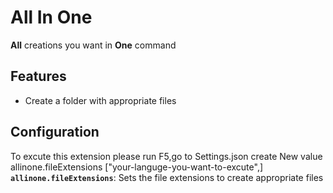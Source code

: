 # All In One

**All** creations you want in **One** command

## Features

- Create a folder with appropriate files 

## Configuration
To excute this extension please run F5,go to Settings.json 
create New value 
allinone.fileExtensions ["your-languge-you-want-to-excute",]
**`allinone.fileExtensions`**: Sets the file extensions to create appropriate files 

